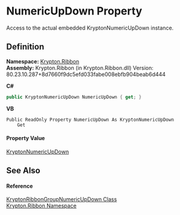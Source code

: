 # NumericUpDown Property


Access to the actual embedded KryptonNumericUpDown instance.



## Definition
**Namespace:** <a href="1e9bc734-cff9-e9b8-f013-94cdac669794.md">Krypton.Ribbon</a>  
**Assembly:** Krypton.Ribbon (in Krypton.Ribbon.dll) Version: 80.23.10.287+8d7660f9dc5efd033fabe008ebfb904beab6d444

**C#**
``` C#
public KryptonNumericUpDown NumericUpDown { get; }
```
**VB**
``` VB
Public ReadOnly Property NumericUpDown As KryptonNumericUpDown
	Get
```



#### Property Value
<a href="f775e1c8-d9c8-e1fb-1da4-8807a9c2f3fc.md">KryptonNumericUpDown</a>

## See Also


#### Reference
<a href="62b43cd2-3b5e-5ae9-5743-8f25eb278b4f.md">KryptonRibbonGroupNumericUpDown Class</a>  
<a href="1e9bc734-cff9-e9b8-f013-94cdac669794.md">Krypton.Ribbon Namespace</a>  
